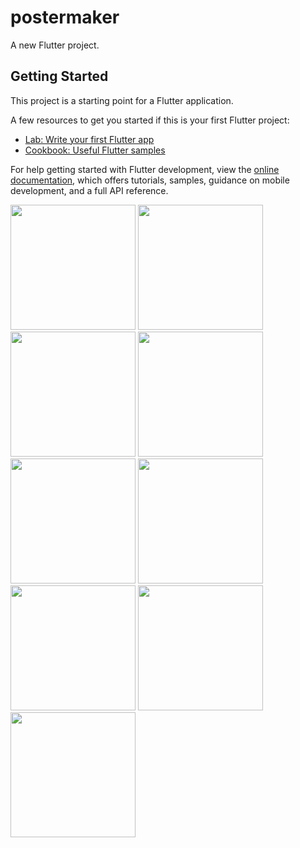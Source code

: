 # postermaker

A new Flutter project.

## Getting Started

This project is a starting point for a Flutter application.

A few resources to get you started if this is your first Flutter project:

- [Lab: Write your first Flutter app](https://docs.flutter.dev/get-started/codelab)
- [Cookbook: Useful Flutter samples](https://docs.flutter.dev/cookbook)

For help getting started with Flutter development, view the
[online documentation](https://docs.flutter.dev/), which offers tutorials,
samples, guidance on mobile development, and a full API reference.

<p>
  <img src = "https://github.com/Rajputniraj6983/postermaker/assets/143181391/d12c97ff-59b7-46ef-b459-b88f2a678164" width=200>
  <img src = "https://github.com/Rajputniraj6983/postermaker/assets/143181391/02f86a6b-d9fd-4ffa-a83a-30672706423f" width=200>
  <img src = "https://github.com/Rajputniraj6983/postermaker/assets/143181391/763956c1-a25f-49d4-8628-351af213af9d" width=200>
  <img src = "https://github.com/Rajputniraj6983/postermaker/assets/143181391/36d2f34d-6565-4b40-8fe1-f328d588e1c7" width=200>
   <img src = "https://github.com/Rajputniraj6983/postermaker/assets/143181391/5d22deb6-74de-4e93-83fb-126e47ee7e83" width=200>
   <img src = "https://github.com/Rajputniraj6983/postermaker/assets/143181391/d67c548d-7b97-4033-aa43-7e2c54fe40a8" width=200>
   <img src = "https://github.com/Rajputniraj6983/postermaker/assets/143181391/b6281fd6-8af1-4894-b30f-1ca8081d91ae" width=200>
   <img src = "https://github.com/Rajputniraj6983/postermaker/assets/143181391/c217a6d4-0dc6-40df-b10a-5ba9e97d1c32" width=200>
   <img src = "https://github.com/Rajputniraj6983/postermaker/assets/143181391/842800f5-d761-42a6-a25c-453cc2dc6cbd" width=200>
</p>

